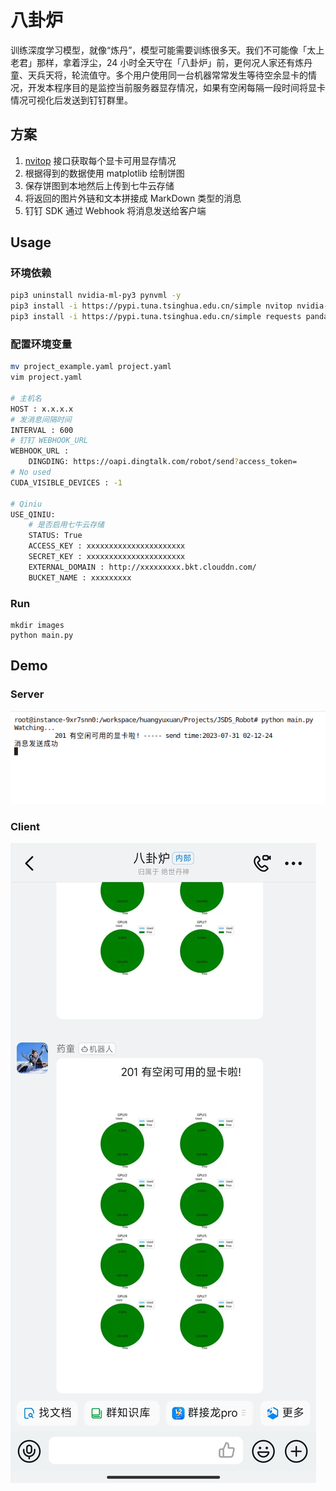 # 八卦炉
训练深度学习模型，就像“炼丹”，模型可能需要训练很多天。我们不可能像「太上老君」那样，拿着浮尘，24 小时全天守在「八卦炉」前，更何况人家还有炼丹童、天兵天将，轮流值守。多个用户使用同一台机器常常发生等待空余显卡的情况，开发本程序目的是监控当前服务器显存情况，如果有空闲每隔一段时间将显卡情况可视化后发送到钉钉群里。
## 方案
1. [nvitop](https://github.com/XuehaiPan/nvitop) 接口获取每个显卡可用显存情况
2. 根据得到的数据使用 matplotlib 绘制饼图
3. 保存饼图到本地然后上传到七牛云存储
4. 将返回的图片外链和文本拼接成 MarkDown 类型的消息
5. 钉钉 SDK 通过 Webhook 将消息发送给客户端
## Usage
### 环境依赖
```bash
pip3 uninstall nvidia-ml-py3 pynvml -y
pip3 install -i https://pypi.tuna.tsinghua.edu.cn/simple nvitop nvidia-ml-py==11.450.51
pip3 install -i https://pypi.tuna.tsinghua.edu.cn/simple requests pandas numpy matplotlib qiniu pyyaml
```
### 配置环境变量


```bash
mv project_example.yaml project.yaml
vim project.yaml

# 主机名
HOST : x.x.x.x
# 发消息间隔时间
INTERVAL : 600
# 钉钉 WEBHOOK_URL
WEBHOOK_URL : 
    DINGDING: https://oapi.dingtalk.com/robot/send?access_token=
# No used
CUDA_VISIBLE_DEVICES : -1

# Qiniu
USE_QINIU:
    # 是否启用七牛云存储
    STATUS: True
    ACCESS_KEY : xxxxxxxxxxxxxxxxxxxxxx
    SECRET_KEY : xxxxxxxxxxxxxxxxxxxxxx
    EXTERNAL_DOMAIN : http://xxxxxxxxx.bkt.clouddn.com/
    BUCKET_NAME : xxxxxxxxx
```
###

### Run
```
mkdir images
python main.py
```
## Demo
### Server
![server](./assets/server.png)

### Client
![client](./assets/client.png)